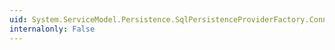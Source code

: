 ```yaml
---
uid: System.ServiceModel.Persistence.SqlPersistenceProviderFactory.ConnectionString
internalonly: False
---
```

